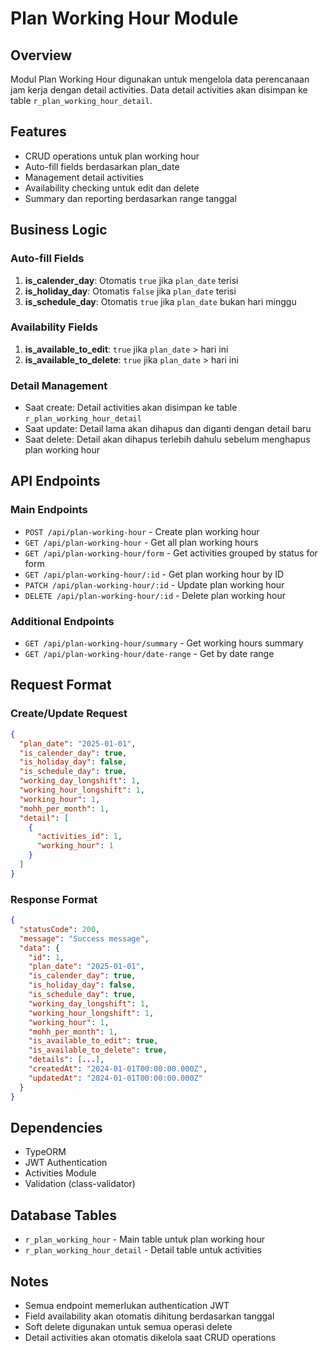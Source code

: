 # Plan Working Hour Module

## Overview
Modul Plan Working Hour digunakan untuk mengelola data perencanaan jam kerja dengan detail activities. Data detail activities akan disimpan ke table `r_plan_working_hour_detail`.

## Features
- CRUD operations untuk plan working hour
- Auto-fill fields berdasarkan plan_date
- Management detail activities
- Availability checking untuk edit dan delete
- Summary dan reporting berdasarkan range tanggal

## Business Logic

### Auto-fill Fields
1. **is_calender_day**: Otomatis `true` jika `plan_date` terisi
2. **is_holiday_day**: Otomatis `false` jika `plan_date` terisi
3. **is_schedule_day**: Otomatis `true` jika `plan_date` bukan hari minggu

### Availability Fields
1. **is_available_to_edit**: `true` jika `plan_date` > hari ini
2. **is_available_to_delete**: `true` jika `plan_date` > hari ini

### Detail Management
- Saat create: Detail activities akan disimpan ke table `r_plan_working_hour_detail`
- Saat update: Detail lama akan dihapus dan diganti dengan detail baru
- Saat delete: Detail akan dihapus terlebih dahulu sebelum menghapus plan working hour

## API Endpoints

### Main Endpoints
- `POST /api/plan-working-hour` - Create plan working hour
- `GET /api/plan-working-hour` - Get all plan working hours
- `GET /api/plan-working-hour/form` - Get activities grouped by status for form
- `GET /api/plan-working-hour/:id` - Get plan working hour by ID
- `PATCH /api/plan-working-hour/:id` - Update plan working hour
- `DELETE /api/plan-working-hour/:id` - Delete plan working hour

### Additional Endpoints
- `GET /api/plan-working-hour/summary` - Get working hours summary
- `GET /api/plan-working-hour/date-range` - Get by date range

## Request Format

### Create/Update Request
```json
{
  "plan_date": "2025-01-01",
  "is_calender_day": true,
  "is_holiday_day": false,
  "is_schedule_day": true,
  "working_day_longshift": 1,
  "working_hour_longshift": 1,
  "working_hour": 1,
  "mohh_per_month": 1,
  "detail": [
    {
      "activities_id": 1,
      "working_hour": 1
    }
  ]
}
```

### Response Format
```json
{
  "statusCode": 200,
  "message": "Success message",
  "data": {
    "id": 1,
    "plan_date": "2025-01-01",
    "is_calender_day": true,
    "is_holiday_day": false,
    "is_schedule_day": true,
    "working_day_longshift": 1,
    "working_hour_longshift": 1,
    "working_hour": 1,
    "mohh_per_month": 1,
    "is_available_to_edit": true,
    "is_available_to_delete": true,
    "details": [...],
    "createdAt": "2024-01-01T00:00:00.000Z",
    "updatedAt": "2024-01-01T00:00:00.000Z"
  }
}
```

## Dependencies
- TypeORM
- JWT Authentication
- Activities Module
- Validation (class-validator)

## Database Tables
- `r_plan_working_hour` - Main table untuk plan working hour
- `r_plan_working_hour_detail` - Detail table untuk activities

## Notes
- Semua endpoint memerlukan authentication JWT
- Field availability akan otomatis dihitung berdasarkan tanggal
- Soft delete digunakan untuk semua operasi delete
- Detail activities akan otomatis dikelola saat CRUD operations
